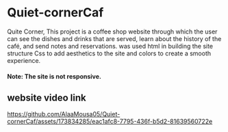 # Quiet-cornerCaf
 Quite Corner, This project is a coffee shop website through which the user can see the dishes and drinks that are served, learn about the history of the café, and send notes and reservations. was used html in building the site structure Css to add aesthetics to the site and colors to create a smooth experience.
#### Note: The site is not responsive.
 ## website video link
https://github.com/AlaaMousa05/Quiet-cornerCaf/assets/173834285/eac1afc8-7795-436f-b5d2-81639560722e


